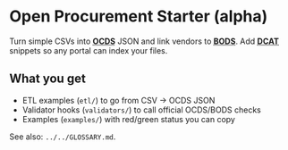 <!-- status: stub; target: 150+ words -->
# Open Procurement Starter (alpha)

Turn simple CSVs into **<abbr title="Open Contracting Data Standard"><abbr title="Open Contracting Data Standard">OCDS</abbr></abbr>** JSON and link vendors to
**<abbr title="Beneficial Ownership Data Standard"><abbr title="Beneficial Ownership Data Standard">BODS</abbr></abbr>**.
Add **<abbr title="Data Catalog Vocabulary"><abbr title="Data Catalog Vocabulary">DCAT</abbr></abbr>** snippets so any portal can index your files.

## What you get
- ETL examples (`etl/`) to go from CSV → OCDS JSON
- Validator hooks (`validators/`) to call official OCDS/BODS checks
- Examples (`examples/`) with red/green status you can copy

See also: `../../GLOSSARY.md`.


